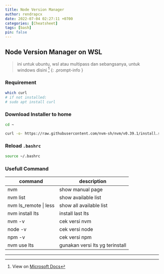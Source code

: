 ```yaml
---
title: Node Version Manager
author: rendrapcx
date: 2022-07-04 02:27:11 +0700
categories: [Cheatsheet]
tags: [bash]
pin: false
---
```


## Node Version Manager on WSL

> ini untuk ubuntu, wsl atau multipass dan sebangsanya, untuk windows disini [^Win]
{: .prompt-info }


### Requirement
```sh
which curl
# if not installed:
# sudo apt install curl
```

### Download Installer to home

```sh
cd ~

curl -o- https://raw.githubusercontent.com/nvm-sh/nvm/v0.39.1/install.sh | bash
```

### Reload `.bashrc`
```sh
source ~/.bashrc
```

### Usefull Command

| command               | description                     |
| --------------------- | ------------------------------- |
| nvm                   | show manual page                |
| nvm list              | show available list             |
| nvm ls_remote \| less | show all available list         |
| nvm install lts       | install last lts                |
| nvm -v                | cek versi nvm                   |
| node -v               | cek versi node                  |
| npm -v                | cek versi npm                   |
| nvm use lts           | gunakan versi lts yg terinstall |

---

[^Win]: View on [Microsoft Docs](https://docs.microsoft.com/en-us/windows/dev-environment/javascript/nodejs-on-windows)